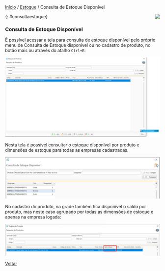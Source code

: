 [Início](index.md) / [Estoque](estoque.md) / Consulta de Estoque Disponível

<a href="http://docs.continentenuvem.com.br/dicas.html#dicas"><img align="right" src="http://docs.continentenuvem.com.br/images/dicas.png"></a>



{: #consultaestoque}

### Consulta de Estoque Disponível

É  possível acessar a tela para consulta de estoque disponível pelo próprio menu de Consulta de Estoque disponível ou no cadastro de produto, no botão mais ou através do atalho `Ctrl+E`:

![](images/estoque_consulta_estoque_disponivel_atalho_produto.jpg)

Nesta tela é possível consultar o estoque disponível por produto e dimensões de estoque para todas as empresas cadastradas.

![](images/estoque_consulta_estoque_disponivel.jpg)

No cadastro do produto, na grade também fica disponível o saldo por produto, mas neste caso agrupado por todas as dimensões de estoque e apenas na empresa logada:

![](images/estoque_consulta_estoque_disponivel_grade_produto.jpg)



[Voltar](estoque.md#estoque)

